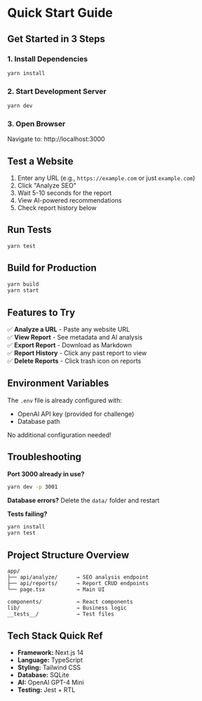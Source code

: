 # Quick Start Guide

## Get Started in 3 Steps

### 1. Install Dependencies

```bash
yarn install
```

### 2. Start Development Server

```bash
yarn dev
```

### 3. Open Browser

Navigate to: http://localhost:3000

## Test a Website

1. Enter any URL (e.g., `https://example.com` or just `example.com`)
2. Click "Analyze SEO"
3. Wait 5-10 seconds for the report
4. View AI-powered recommendations
5. Check report history below

## Run Tests

```bash
yarn test
```

## Build for Production

```bash
yarn build
yarn start
```

## Features to Try

✅ **Analyze a URL** - Paste any website URL  
✅ **View Report** - See metadata and AI analysis  
✅ **Export Report** - Download as Markdown  
✅ **Report History** - Click any past report to view  
✅ **Delete Reports** - Click trash icon on reports

## Environment Variables

The `.env` file is already configured with:

- OpenAI API key (provided for challenge)
- Database path

No additional configuration needed!

## Troubleshooting

**Port 3000 already in use?**

```bash
yarn dev -p 3001
```

**Database errors?**
Delete the `data/` folder and restart

**Tests failing?**

```bash
yarn install
yarn test
```

## Project Structure Overview

```
app/
├── api/analyze/      → SEO analysis endpoint
├── api/reports/      → Report CRUD endpoints
└── page.tsx          → Main UI

components/           → React components
lib/                  → Business logic
__tests__/            → Test files
```

## Tech Stack Quick Ref

- **Framework:** Next.js 14
- **Language:** TypeScript
- **Styling:** Tailwind CSS
- **Database:** SQLite
- **AI:** OpenAI GPT-4 Mini
- **Testing:** Jest + RTL
